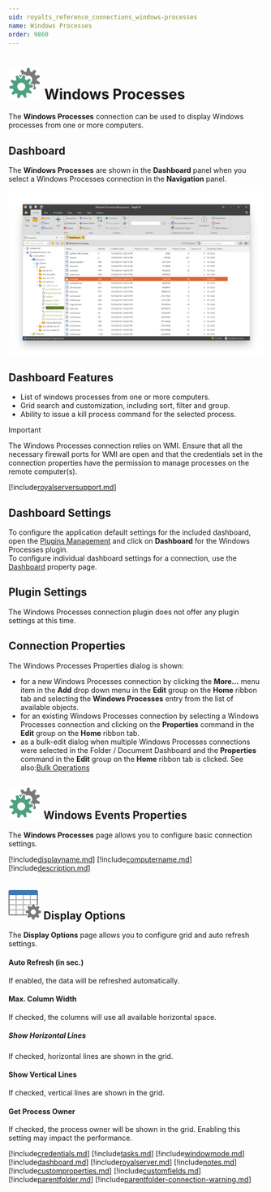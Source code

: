 ```yaml
---
uid: royalts_reference_connections_windows-processes
name: Windows Processes
order: 9860
---
```


# ![](/r2022/images/RoyalTS/Plugins/Connections/WindowsProcesses/SVG_PluginIcon_32.svg#img_header) Windows Processes
The **Windows Processes** connection can be used to display Windows processes from one or more computers.

## Dashboard
The **Windows Processes** are shown in the **Dashboard** panel when you select a Windows Processes connection in the **Navigation** panel.

![WindowsProcesses_Dashboard](/r2022/images/RoyalTS/Plugins/Connections/WindowsProcesses/windowsprocesses_dashboard.png)

## Dashboard Features
- List of windows processes from one or more computers.
- Grid search and customization, including sort, filter and group.
- Ability to issue a kill process command for the selected process.

> [!Important]
> The Windows Processes connection relies on WMI. Ensure that all the necessary firewall ports for WMI are open and that the credentials set in the connection properties have the permission to manage processes on the remote computer(s).

[!include[royalserversupport.md](~/royalts/_shared/royalserversupport.md)]

## Dashboard Settings
To configure the application default settings for the included dashboard, open the [Plugins Management](xref:royalts_intro_plugins) and click on **Dashboard** for the Windows Processes plugin.  
To configure individual dashboard settings for a connection, use the [Dashboard](#dashboard) property page.

## Plugin Settings
The Windows Processes connection plugin does not offer any plugin settings at this time.

## Connection Properties
The Windows Processes Properties dialog is shown:
- for a new Windows Processes connection by clicking the **More...** menu item in the **Add** drop down menu in the **Edit** group on the **Home** ribbon tab and selecting the **Windows Processes** entry from the list of available objects.
- for an existing Windows Processes connection by selecting a Windows Processes connection and clicking on the **Properties** command in the **Edit** group on the **Home** ribbon tab.
- as a bulk-edit dialog when multiple Windows Processes connections were selected in the Folder / Document Dashboard and the **Properties** command in the **Edit** group on the **Home** ribbon tab is clicked. See also:[Bulk Operations](xref:royalts_tutorials_bulk)

## ![](/r2022/images/RoyalTS/Plugins/Connections/WindowsProcesses/SVG_PluginIcon_32.svg#img_header) Windows Events Properties
The **Windows Processes** page allows you to configure basic connection settings.

[!include[displayname.md](~/royalts/_shared/displayname.md)]
[!include[computername.md](~/royalts/_shared/computername.md)]
[!include[description.md](~/royalts/_shared/description.md)]

## ![](/r2022/images/RoyalTS/Plugins/Connections/WindowsProcesses/SVG_PageDisplayOptions_32.svg#img_header) Display Options
The **Display Options** page allows you to configure grid and auto refresh settings.

#### Auto Refresh (in sec.)
If enabled, the data will be refreshed automatically.

#### Max. Column Width
If checked, the columns will use all available horizontal space.

##### Show Horizontal Lines
If checked, horizontal lines are shown in the grid.

#### Show Vertical Lines
If checked, vertical lines are shown in the grid.

#### Get Process Owner
If checked, the process owner will be shown in the grid. Enabling this setting may impact the performance.

[!include[credentials.md](~/royalts/_shared/credentials.md)]
[!include[tasks.md](~/royalts/_shared/tasks.md)]
[!include[windowmode.md](~/royalts/_shared/windowmode.md)]
[!include[dashboard.md](~/royalts/_shared/dashboard.md)]
[!include[royalserver.md](~/royalts/_shared/royalserver.md)]
[!include[notes.md](~/royalts/_shared/notes.md)]
[!include[customproperties.md](~/royalts/_shared/customproperties.md)]
[!include[customfields.md](~/royalts/_shared/customfields.md)]
[!include[parentfolder.md](~/royalts/_shared/parentfolder.md)]
[!include[parentfolder-connection-warning.md](~/royalts/_shared/parentfolder-connection-warning.md)]
